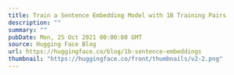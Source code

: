 ```yaml
---
title: Train a Sentence Embedding Model with 1B Training Pairs
description: ""
summary: ""
pubDate: Mon, 25 Oct 2021 00:00:00 GMT
source: Hugging Face Blog
url: https://huggingface.co/blog/1b-sentence-embeddings
thumbnail: "https://huggingface.co/front/thumbnails/v2-2.png"
---
```


